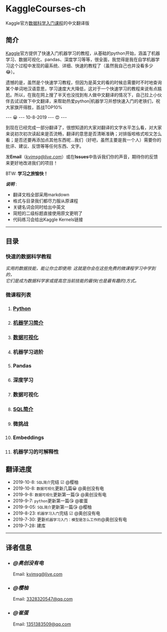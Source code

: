 # KaggleCourses-ch

Kaggle官方[数据科学入门课程](https://www.kaggle.com/learn/overview)的中文翻译版

## 简介

[Kaggle](https://www.kaggle.com/)官方提供了快速入门机器学习的教程，从基础的python开始，涵盖了机器学习、数据可视化、pandas、深度学习等等，很全面，我觉得是我在自学机器学习这个过程中发现的最系统、详细、快速的教程了（虽然我自己也并没看多少😂）。

遗憾的是，虽然是个快速学习教程，但因为是英文的看的时候总需要时不时地查询某个单词地汉语意思，学习速度大大降低，这对于一个快速学习的教程来说有点尴尬。所以，在我在网上搜了半天也没找到有人做中文翻译的情况下，自己拉上小伙伴去试试做下中文翻译，来帮助热爱python|机器学习并想快速入门的老铁们，祝大家旗开得胜，首战TOP10%

--- 😀 --- 10-8-2019 --- 😍 ---

到现在已经完成一部分翻译了，很想知道的大家对翻译的文字水平怎么看，对大家来说初次初次读起来是否流畅，翻译的意思是否清晰准确；对排版啦格式啦又怎么看；是否还要再添加点其他东西呢...我们（好吧，虽然主要是我一个人）需要你的批评、建议、反馈等等任何东西、文字。

发**Email**（*kvimsg@live.com*）或在**Issues**中告诉我们你的声音，期待你的反馈来更好地改进我们的项目！

BTW: **学习之旅愉快！**

***说明*** :

- 翻译文档全部采用markdown
- 格式与目录我们都尽力服从原课程
- 关键名词会同时给出中英文
- 简短的二级标题直接使用原文更明了
- 代码练习会给出Kaggle Kernels链接

----------

## 目录

### 快速的数据科学教程

*实用的数据技能，能让你立即使用: 这就是你会在这些免费的微课程学习中学到的，  
它们是成为数据科学家或提高您当前技能的最快(也是最有趣的)方式。*

### 微课程列表

1. ### [Python](./Python/REMADE.md)
  
2. ### [机器学习简介](./Intro-to-Machine-Learning/README.md)

3. ### [数据可视化](./Data-Visualization/README.md)

4. ### 机器学习进阶

5. ### Pandas

6. ### 深度学习

7. ### 数据可视化

8. ### [SQL简介](./Intro-to-SQL/README.md)

9. ### 微挑战

10. ### Embeddings

11. ### 机器学习的可解释性

## 翻译进度

- 2019-10-8: `SQL简介`完结  ☑ @樱柚
- 2019-10-8: `数据可视化`更新几篇😀 @奥创没有电
- 2019-9-8: `数据可视化`更新第一篇😘 @奥创没有电
- 2019-9-7: `python`更新第一篇😘 @崔蛋
- 2019-9-05: `SQL简介`更新第一篇😘 @樱柚
- 2019-8-23: `机器学习入门`完结 ☑ @奥创没有电
- 2019-7-30: 更新`机器学习入门：模型是怎么工作的`@奥创没有电
- 2019-7-28: 建库

----------

## 译者信息

- ### *@奥创没有电*

    Email: kvimsg@live.com

- ### *@樱柚*

    Email: 3328320547@qq.com

- ### *@崔蛋*

    Email: 1351383509@qq.com
